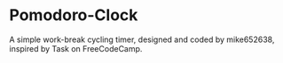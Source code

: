 # Pomodoro-Clock
A simple work-break cycling timer, designed and coded by mike652638, inspired by Task on FreeCodeCamp.
